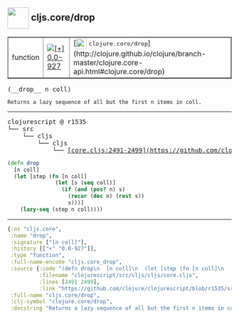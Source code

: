 ## <img width="48px" valign="middle" src="http://i.imgur.com/Hi20huC.png"> cljs.core/drop

 <table border="1">
<tr>
<td>function</td>
<td><a href="https://github.com/cljsinfo/api-refs/tree/0.0-927"><img valign="middle" alt="[+] 0.0-927" src="https://img.shields.io/badge/+-0.0--927-lightgrey.svg"></a> </td>
<td>
[<img height="24px" valign="middle" src="http://i.imgur.com/1GjPKvB.png"> <samp>clojure.core/drop</samp>](http://clojure.github.io/clojure/branch-master/clojure.core-api.html#clojure.core/drop)
</td>
</tr>
</table>

 <samp>
(__drop__ n coll)<br>
</samp>

```
Returns a lazy sequence of all but the first n items in coll.
```

---

 <pre>
clojurescript @ r1535
└── src
    └── cljs
        └── cljs
            └── <ins>[core.cljs:2491-2499](https://github.com/clojure/clojurescript/blob/r1535/src/cljs/cljs/core.cljs#L2491-L2499)</ins>
</pre>

```clj
(defn drop
  [n coll]
  (let [step (fn [n coll]
               (let [s (seq coll)]
                 (if (and (pos? n) s)
                   (recur (dec n) (rest s))
                   s)))]
    (lazy-seq (step n coll))))
```


---

```clj
{:ns "cljs.core",
 :name "drop",
 :signature ["[n coll]"],
 :history [["+" "0.0-927"]],
 :type "function",
 :full-name-encode "cljs.core_drop",
 :source {:code "(defn drop\n  [n coll]\n  (let [step (fn [n coll]\n               (let [s (seq coll)]\n                 (if (and (pos? n) s)\n                   (recur (dec n) (rest s))\n                   s)))]\n    (lazy-seq (step n coll))))",
          :filename "clojurescript/src/cljs/cljs/core.cljs",
          :lines [2491 2499],
          :link "https://github.com/clojure/clojurescript/blob/r1535/src/cljs/cljs/core.cljs#L2491-L2499"},
 :full-name "cljs.core/drop",
 :clj-symbol "clojure.core/drop",
 :docstring "Returns a lazy sequence of all but the first n items in coll."}

```
